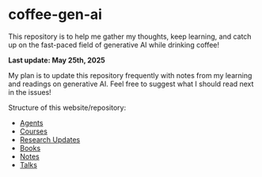 # coffee-gen-ai
This repository is to help me gather my thoughts, keep learning, and catch up on the fast-paced field of generative AI while drinking coffee!

**Last update: May 25th, 2025**   

My plan is to update this repository frequently with notes from my learning and readings on generative AI. Feel free to suggest what I should read next in the issues!

Structure of this website/repository:
- [Agents](./agents/README.md)
- [Courses](./courses/README.md)
- [Research Updates](./research_updates/README.md)
- [Books](./books.md)
- [Notes](./notes/README.md)
- [Talks](./talks/README.md)
